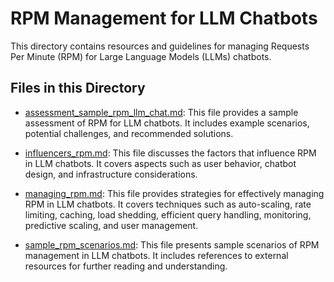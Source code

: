 # RPM Management for LLM Chatbots

This directory contains resources and guidelines for managing Requests Per Minute (RPM) for Large Language Models (LLMs) chatbots. 

## Files in this Directory

- [assessment_sample_rpm_llm_chat.md](assessment_sample_rpm_llm_chat.md): This file provides a sample assessment of RPM for LLM chatbots. It includes example scenarios, potential challenges, and recommended solutions.

- [influencers_rpm.md](influencers_rpm.md): This file discusses the factors that influence RPM in LLM chatbots. It covers aspects such as user behavior, chatbot design, and infrastructure considerations.

- [managing_rpm.md](managing_rpm.md): This file provides strategies for effectively managing RPM in LLM chatbots. It covers techniques such as auto-scaling, rate limiting, caching, load shedding, efficient query handling, monitoring, predictive scaling, and user management.

- [sample_rpm_scenarios.md](sample_rpm_scenarios.md): This file presents sample scenarios of RPM management in LLM chatbots. It includes references to external resources for further reading and understanding.